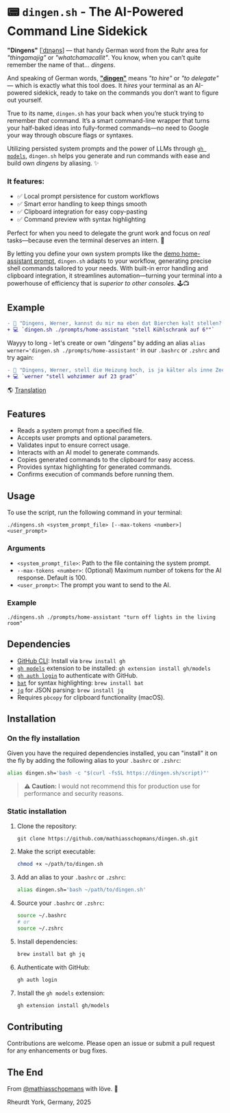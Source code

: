 # 📟 `dingen.sh` - The AI-Powered Command Line Sidekick

**"Dingens"** [[ˈdɪŋəns](https://de.wiktionary.org/wiki/Dingens)] — that handy German word from the Ruhr area for _"thingamajig"_ or _"whatchamacallit"_. You know, when you can’t quite remember the name of that... _dingens_.

And speaking of German words, [**"dingen"**](https://de.wiktionary.org/wiki/dingen) means _"to hire"_ or _"to delegate"_ — which is exactly what this tool does. It _hires_ your terminal as an AI-powered sidekick, ready to take on the commands you don’t want to figure out yourself.

True to its name, `dingen.sh` has your back when you’re stuck trying to remember _that_ command. It’s a smart command-line wrapper that turns your half-baked ideas into fully-formed commands—no need to Google your way through obscure flags or syntaxes.

Utilizing persisted system prompts and the power of LLMs through [`gh models`](https://github.com/github/gh-models), `dingen.sh` helps you generate and run commands with ease and build own _dingens_ by aliasing. ✨

### It features:

- ✅ Local prompt persistence for custom workflows
- ✅ Smart error handling to keep things smooth
- ✅ Clipboard integration for easy copy-pasting
- ✅ Command preview with syntax highlighting

Perfect for when you need to delegate the grunt work and focus on _real_ tasks—because even the terminal deserves an intern. 💼

By letting you define your own system prompts like the [demo home-assistant prompt](./prompts/home-assistant), `dingen.sh` adapts to your workflow, generating precise shell commands tailored to your needs. With built-in error handling and clipboard integration, it streamlines automation—turning your terminal into a powerhouse of efficiency that is _superior to other consoles_. 🕹️📺

## Example

```diff
- 💭 "Dingens, Werner, kannst du mir ma eben dat Bierchen kalt stellen? 🍻"
+ 💻 `dingen.sh ./prompts/home-assistant "stell Kühlschrank auf 6°"`
```

Wayyy to long - let's create or own _"dingens"_ by adding an alias `alias werner='dingen.sh ./prompts/home-assistant'` in our `.bashrc` or `.zshrc` and try again:

```diff
- 💭 "Dingens, Werner, stell die Heizung hoch, is ja kälter als inne Zeche hier!"
+ 💻 `werner "stell wohzimmer auf 23 grad"`
```

🌎 [Translation](https://chatgpt.com/share/67bc15f5-1e88-8011-b0ed-b856aee5568d)

## Features

- Reads a system prompt from a specified file.
- Accepts user prompts and optional parameters.
- Validates input to ensure correct usage.
- Interacts with an AI model to generate commands.
- Copies generated commands to the clipboard for easy access.
- Provides syntax highlighting for generated commands.
- Confirms execution of commands before running them.

## Usage

To use the script, run the following command in your terminal:

```
./dingens.sh <system_prompt_file> [--max-tokens <number>] <user_prompt>
```

### Arguments

- `<system_prompt_file>`: Path to the file containing the system prompt.
- `--max-tokens <number>`: (Optional) Maximum number of tokens for the AI response. Default is 100.
- `<user_prompt>`: The prompt you want to send to the AI.

### Example

```
./dingens.sh ./prompts/home-assistant "turn off lights in the living room"
```

## Dependencies

- [GitHub CLI](https://cli.github.com/): Install via `brew install gh`
- [`gh models`](https://github.com/github/gh-models) extension to be installed: `gh extension install gh/models`
- [`gh auth login`](https://cli.github.com/manual/gh_auth_login) to authenticate with GitHub.
- [`bat`](https://github.com/sharkdp/bat) for syntax highlighting: `brew install bat`
- [`jq`](https://stedolan.github.io/jq/) for JSON parsing: `brew install jq`
- Requires `pbcopy` for clipboard functionality (macOS).

## Installation

### On the fly installation

Given you have the required dependencies installed, you can "install" it on the fly by adding the following alias to your `.bashrc` or `.zshrc`:

```bash
alias dingen.sh='bash -c "$(curl -fsSL https://dingen.sh/script)"'
```

> **⚠️ Caution:** I would not recommend this for production use for performance and security reasons.

### Static installation

1. Clone the repository:
   ```
   git clone https://github.com/mathiasschopmans/dingen.sh.git
   ```
2. Make the script executable:
   ```bash
   chmod +x ~/path/to/dingen.sh
   ```
3. Add an alias to your `.bashrc` or `.zshrc`:
   ```bash
   alias dingen.sh='bash ~/path/to/dingen.sh'
   ```
4. Source your `.bashrc` or `.zshrc`:
   ```bash
   source ~/.bashrc
   # or
   source ~/.zshrc
   ```
5. Install dependencies:
   ```bash
   brew install bat gh jq
   ```
6. Authenticate with GitHub:
   ```bash
   gh auth login
   ```
7. Install the `gh models` extension:
   ```bash
   gh extension install gh/models
   ```

## Contributing

Contributions are welcome. Please open an issue or submit a pull request for any enhancements or bug fixes.

## The End

From [@mathiasschopmans](https://github.com/mathiasschopmans) with löve. 💌

Rheurdt York, Germany, 2025

